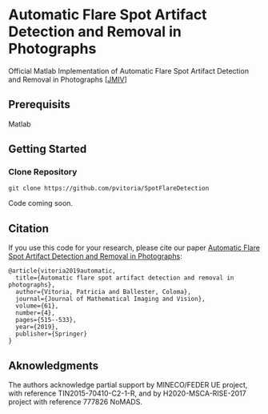 # Automatic Flare Spot Artifact Detection and Removal in Photographs
Official Matlab Implementation of Automatic Flare Spot Artifact Detection and Removal in Photographs [<a href="https://link.springer.com/article/10.1007/s10851-018-0859-0">JMIV</a>] 




## Prerequisits 
Matlab


## Getting Started


### Clone Repository
```
git clone https://github.com/pvitoria/SpotFlareDetection
```

Code coming soon.

## Citation
If you use this code for your research, please cite our paper <a href="https://link.springer.com/article/10.1007/s10851-018-0859-0"> Automatic Flare Spot Artifact Detection and Removal in Photographs</a>:

```
@article{vitoria2019automatic,
  title={Automatic flare spot artifact detection and removal in photographs},
  author={Vitoria, Patricia and Ballester, Coloma},
  journal={Journal of Mathematical Imaging and Vision},
  volume={61},
  number={4},
  pages={515--533},
  year={2019},
  publisher={Springer}
}
```
## Aknowledgments 
The authors acknowledge partial support by MINECO/FEDER UE project, with reference TIN2015-70410-C2-1-R, and by H2020-MSCA-RISE-2017 project with reference 777826 NoMADS.
